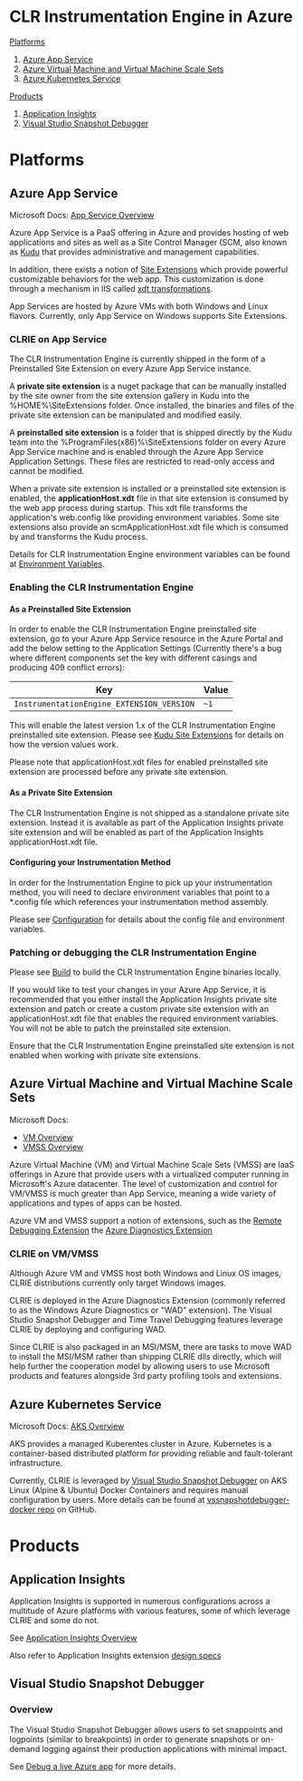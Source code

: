 # CLR Instrumentation Engine in Azure

[Platforms](#platforms)
  1. [Azure App Service](#app-service)
  2. [Azure Virtual Machine and Virtual Machine Scale Sets](#vm-and-vmss)
  3. [Azure Kubernetes Service](#kubernetes)

[Products](#products)
  1. [Application Insights](#application-insights)
  2. [Visual Studio Snapshot Debugger](#snapshot-debugger)


# <a name="platforms">Platforms</a>

## <a name="app-service">Azure App Service</a>

Microsoft Docs: [App Service Overview]()

Azure App Service is a PaaS offering in Azure and provides hosting of web applications and sites as well as a Site Control Manager (SCM, also known as [Kudu](https://github.com/projectkudu/kudu) that provides administrative and management capabilities.

In addition, there exists a notion of [Site Extensions](https://github.com/projectkudu/kudu/wiki/Azure-Site-Extensions) which provide powerful customizable behaviors for the web app. This customization is done through a mechanism in IIS called [xdt transformations](https://msdn.microsoft.com/en-us/library/dd465326.aspx).

App Services are hosted by Azure VMs with both Windows and Linux flavors. Currently, only App Service on Windows supports Site Extensions.

### CLRIE on App Service

The CLR Instrumentation Engine is currently shipped in the form of a Preinstalled Site Extension on every Azure App Service instance.

A **private site extension** is a nuget package that can be manually installed by the site owner from the site extension gallery in Kudu into the %HOME%\SiteExtensions folder. Once installed, the binaries and files of the private site extension can be manipulated and modified easily.

A **preinstalled site extension** is a folder that is shipped directly by the Kudu team into the %ProgramFiles(x86)%\SiteExtensions folder on every Azure App Service machine and is enabled through the Azure App Service Application Settings. These files are restricted to read-only access and cannot be modified.

When a private site extension is installed or a preinstalled site extension is enabled, the **applicationHost.xdt** file in that site extension is consumed by the web app process during startup. This xdt file transforms the application's web.config like providing environment variables. Some site extensions also provide an scmApplicationHost.xdt file which is consumed by and transforms the Kudu process.

Details for CLR Instrumentation Engine environment variables can be found at [Environment Variables](../environment_variables.md).

### Enabling the CLR Instrumentation Engine

#### As a Preinstalled Site Extension

In order to enable the CLR Instrumentation Engine preinstalled site extension, go to your Azure App Service resource in the Azure Portal and add the below setting to the Application Settings (Currently there's a bug where different components set the key with different casings and producing 409 conflict errors):

|Key|Value|
|-|-|
`InstrumentationEngine_EXTENSION_VERSION`|`~1`

This will enable the latest version 1.x of the CLR Instrumentation Engine preinstalled site extension. Please see [Kudu Site Extensions](https://github.com/projectkudu/kudu/wiki/Azure-Site-Extensions) for details on how the version values work.

Please note that applicationHost.xdt files for enabled preinstalled site extension are processed before any private site extension.

#### As a Private Site Extension

The CLR Instrumentation Engine is not shipped as a standalone private site extension. Instead it is available as part of the Application Insights private site extension and will be enabled as part of the Application Insights applicationHost.xdt file.

#### Configuring your Instrumentation Method

In order for the Instrumentation Engine to pick up your instrumentation method, you will need to declare environment variables that point to a *.config file which references your instrumentation method assembly.

Please see [Configuration](../configuration.md) for details about the config file and environment variables.

### Patching or debugging the CLR Instrumentation Engine

Please see [Build](../build.md) to build the CLR Instrumentation Engine binaries locally.

If you would like to test your changes in your Azure App Service, it is recommended that you either install the Application Insights private site extension and patch or create a custom private site extension with an applicationHost.xdt file that enables the required environment variables. You will not be able to patch the preinstalled site extension.

Ensure that the CLR Instrumentation Engine preinstalled site extension is not enabled when working with private site extensions.

## <a name="vm-and-vmss">Azure Virtual Machine and Virtual Machine Scale Sets</a>

Microsoft Docs:
* [VM Overview](https://docs.microsoft.com/en-us/azure/virtual-machines)
* [VMSS Overview](https://docs.microsoft.com/en-us/azure/virtual-machine-scale-sets)

Azure Virtual Machine (VM) and Virtual Machine Scale Sets (VMSS) are IaaS offerings in Azure that provide users with a virtualized computer running in Microsoft's Azure datacenter. The level of customization and control for VM/VMSS is much greater than App Service, meaning a wide variety of applications and types of apps can be hosted.

Azure VM and VMSS support a notion of extensions, such as the [Remote Debugging Extension](https://docs.microsoft.com/en-us/visualstudio/azure/vs-azure-tools-debug-cloud-services-virtual-machines?view=vs-2015#debugging-azure-virtual-machines) the [Azure Diagnostics Extension](https://docs.microsoft.com/en-us/azure/azure-monitor/platform/diagnostics-extension-overview)

### CLRIE on VM/VMSS

Although Azure VM and VMSS host both Windows and Linux OS images, CLRIE distributions currently only target Windows images.

CLRIE is deployed in the Azure Diagnostics Extension (commonly referred to as the Windows Azure Diagnostics or "WAD" extension). The Visual Studio Snapshot Debugger and Time Travel Debugging features leverage CLRIE by deploying and configuring WAD.

Since CLRIE is also packaged in an MSI/MSM, there are tasks to move WAD to install the MSI/MSM rather than shipping CLRIE dlls directly, which will help further the cooperation model by allowing users to use Microsoft products and features alongside 3rd party profiling tools and extensions.

## <a name="kubernetes">Azure Kubernetes Service</a>

Microsoft Docs: [AKS Overview](https://docs.microsoft.com/en-us/azure/aks/)

AKS provides a managed Kuberentes cluster in Azure. Kubernetes is a container-based distributed platform for providing reliable and fault-tolerant infrastructure.

Currently, CLRIE is leveraged by [Visual Studio Snapshot Debugger](#snapshot-debugger) on AKS Linux (Alpine & Ubuntu) Docker Containers and requires manual configuration by users. More details can be found at [vssnapshotdebugger-docker repo](https://github.com/Microsoft/vssnapshotdebugger-docker) on GitHub.

# <a name="products">Products</a>

## <a name="application-insights">Application Insights</a>

Application Insights is supported in numerous configurations across a multitude of Azure platforms with various features, some of which leverage CLRIE and some do not.

See [Application Insights Overview](https://docs.microsoft.com/en-us/azure/azure-monitor/app/app-insights-overview)

Also refer to Application Insights extension [design specs](https://github.com/Microsoft/InstrumentationEngine-Intercept/blob/develop/design-principles.md)


## <a name="snapshot-debugger">Visual Studio Snapshot Debugger</a>

### Overview

The Visual Studio Snapshot Debugger allows users to set snappoints and logpoints (similar to breakpoints) in order to generate snapshots or on-demand logging against their production applications with minimal impact.

See [Debug a live Azure app](https://aka.ms/snappoint) for more details.